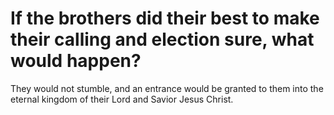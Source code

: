 # If the brothers did their best to make their calling and election sure, what would happen?

They would not stumble, and an entrance would be granted to them into the eternal kingdom of their Lord and Savior Jesus Christ.
